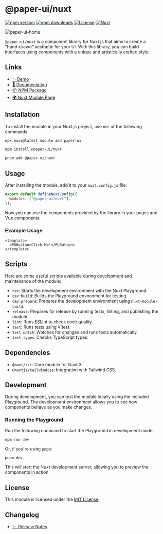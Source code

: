 <!--
Get your module up and running quickly.

Find and replace all on all files (CMD+SHIFT+F):
- Name: My Module
- Package name: paper-ui
- Description: My new Nuxt module
-->

# @paper-ui/nuxt

[![npm version][npm-version-src]][npm-version-href]
[![npm downloads][npm-downloads-src]][npm-downloads-href]
[![License][license-src]][license-href]
[![Nuxt][nuxt-src]][nuxt-href]

![paper-ui-home](https://github.com/user-attachments/assets/c5b4f83a-d052-475d-ad0b-596c9621b5a0)

`@paper-ui/nuxt` is a component library for Nuxt.js that aims to create a "hand-drawn" aesthetic for your UI. With this library, you can build interfaces using components with a unique and artistically crafted style.

## Links

- [✨ Demo](https://stackblitz.com/edit/nuxt-starter-mkfqhq74?file=app.vue)
- [📖 Documentation](https://paper-docs.nuxt.space/)
- [📦 NPM Package](https://www.npmjs.com/package/@paper-ui/nuxt)
- [🌍 Nuxt Module Page](https://nuxt.com/modules/paper-ui)

## Installation

To install the module in your Nuxt.js project, use `one` of the following commands:

```bash
npx nuxi@latest module add paper-ui
```

```bash
npm install @paper-ui/nuxt
```

```bash
pnpm add @paper-ui/nuxt
```

## Usage

After installing the module, add it to your `nuxt.config.js` file:

```js
export default defineNuxtConfig({
  modules: ["@paper-ui/nuxt"],
});
```

Now you can use the components provided by the library in your pages and Vue components.

### Example Usage

```vue
<template>
  <PUButton>Click Me!</PUButton>
</template>
```

## Scripts

Here are some useful scripts available during development and maintenance of the module:

- `dev`: Starts the development environment with the Nuxt Playground.
- `dev:build`: Builds the Playground environment for testing.
- `dev:prepare`: Prepares the development environment using `nuxt-module-build`.
- `release`: Prepares for release by running tests, linting, and publishing the module.
- `lint`: Runs ESLint to check code quality.
- `test`: Runs tests using Vitest.
- `test:watch`: Watches for changes and runs tests automatically.
- `test:types`: Checks TypeScript types.

## Dependencies

- `@nuxt/kit`: Core module for Nuxt 3.
- `@nuxtjs/tailwindcss`: Integration with Tailwind CSS.

## Development

During development, you can test the module locally using the included Playground. The development environment allows you to see how components behave as you make changes.

### Running the Playground

Run the following command to start the Playground in development mode:

```bash
npm run dev
```

Or, if you're using `pnpm`:

```bash
pnpm dev
```

This will start the Nuxt development server, allowing you to preview the components in action.

## License

This module is licensed under the [MIT License](LICENSE).

## Changelog

- [✨ &nbsp;Release Notes](/CHANGELOG.md)
  <!-- - [🏀 Online playground](https://stackblitz.com/github/your-org/paper-ui?file=playground%2Fapp.vue) -->
  <!-- - [📖 &nbsp;Documentation](https://example.com) -->

<!-- Badges -->

[npm-version-src]: https://img.shields.io/npm/v/@paper-ui/nuxt/latest.svg?style=flat&colorA=020420&colorB=00DC82
[npm-version-href]: https://npmjs.com/package/@paper-ui/nuxt
[npm-downloads-src]: https://img.shields.io/npm/dm/paper-ui.svg?style=flat&colorA=020420&colorB=00DC82
[npm-downloads-href]: https://npm.chart.dev/@paper-ui/nuxt
[license-src]: https://img.shields.io/npm/l/@paper-ui/nuxt.svg?style=flat&colorA=020420&colorB=00DC82
[license-href]: https://npmjs.com/package/@paper-ui/nuxt
[nuxt-src]: https://img.shields.io/badge/Nuxt-020420?logo=nuxt.js
[nuxt-href]: https://nuxt.com
